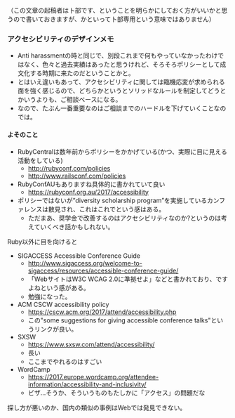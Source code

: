 （この文章の起稿者は卜部です、ということを明らかにしておく方がいいかと思うので書いておきますが、かといって卜部専用という意味ではありません）

### アクセシビリティのデザインメモ

  - Anti harassmentの時と同じで、別段これまで何もやっていなかったわけではなく、色々と過去実績はあったと思うけれど、そろそろポリシーとして成文化する時期に来たのだということかと。
  - とはいえ違いもあって、アクセシビリティに関しては臨機応変が求められる面を強く感じるので、どちらかというとソリッドなルールを制定してどうとかいうよりも、ご相談ベースになる。
  - なので、たぶん一番重要なのはご相談までのハードルを下げていくことなのでは。

#### よそのこと

  - RubyCentralは数年前からポリシーをかかげている(かつ、実際に目に見える活動をしている)
      - http://rubyconf.com/policies
      - http://www.railsconf.com/policies
  - RubyConfAUもありますね具体的に書かれていて良い
      - https://rubyconf.org.au/2017/accessibility
  - ポリシーではないが”diversity schol­ar­ship program”を実施しているカンファレンスは散見され、これはこれでという感はある。
    - ただまあ、奨学金で改善するのはアクセシビリティなのか?というのは考えていくべき話かもしれない。

Ruby以外に目を向けると
  - SIGACCESS Accessible Conference Guide
      - http://www.sigaccess.org/welcome-to-sigaccess/resources/accessible-conference-guide/
      - 「WebサイトはW3C WCAG 2.0に準拠せよ」などと書かれており、ですよねという感がある。
      - 勉強になった。
  - ACM CSCW accessibility policy
      - https://cscw.acm.org/2017/attend/accessibility.php
      - この"some suggestions for giving accessible conference talks"というリンクが良い。
  - SXSW
      - https://www.sxsw.com/attend/accessibility/
      - 長い
      - ここまでやれるのはすごい
  - WordCamp
      - https://2017.europe.wordcamp.org/attendee-information/accessibility-and-inclusivity/
      - ビザ…そうか、そういうものもたしかに「アクセス」の問題だな

探し方が悪いのか、国内の類似の事例はWebでは発見できない。
